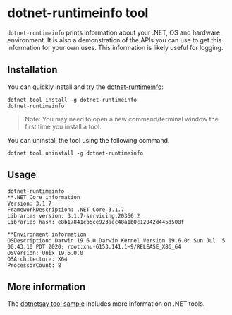 # dotnet-runtimeinfo tool

`dotnet-runtimeinfo` prints information about your .NET, OS and hardware environment. It is also a demonstration of the APIs you can use to get this information for your own uses. This information is likely useful for logging.

## Installation

You can quickly install and try the [dotnet-runtimeinfo](https://www.nuget.org/packages/dotnet-runtimeinfo/):

```console
dotnet tool install -g dotnet-runtimeinfo
dotnet-runtimeinfo
```

> Note: You may need to open a new command/terminal window the first time you install a tool.

You can uninstall the tool using the following command.

```console
dotnet tool uninstall -g dotnet-runtimeinfo
```

## Usage

```console
dotnet-runtimeinfo
**.NET Core information
Version: 3.1.7
FrameworkDescription: .NET Core 3.1.7
Libraries version: 3.1.7-servicing.20366.2
Libraries hash: e8b17841cb5ce923aec48a1b0c12042d445d508f

**Environment information
OSDescription: Darwin 19.6.0 Darwin Kernel Version 19.6.0: Sun Jul  5 00:43:10 PDT 2020; root:xnu-6153.141.1~9/RELEASE_X86_64
OSVersion: Unix 19.6.0.0
OSArchitecture: X64
ProcessorCount: 8
```

## More information

The [dotnetsay tool sample](../dotnetsay/README.md) includes more information on .NET tools.
